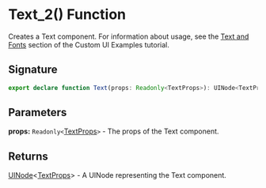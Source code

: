 # Text_2() Function

Creates a Text component. For information about usage, see the [Text and Fonts](https://developers.meta.com/horizon-worlds/learn/documentation/tutorials/tutorial-worlds/custom-ui-examples-tutorial/station-1-text-and-fonts) section of the Custom UI Examples tutorial.

## Signature

```typescript
export declare function Text(props: Readonly<TextProps>): UINode<TextProps>;
```

## Parameters

**props:** `Readonly<`[TextProps](https://developers.meta.com/horizon-worlds/reference/2.0.0/ui_textprops)`>` - The props of the Text component.

## Returns

[UINode](https://developers.meta.com/horizon-worlds/reference/2.0.0/ui_uinode)<[TextProps](https://developers.meta.com/horizon-worlds/reference/2.0.0/ui_textprops)> - A UINode representing the Text component.